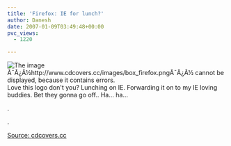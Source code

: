 ```yaml
---
title: 'Firefox: IE for lunch?'
author: Danesh
date: 2007-01-09T03:49:48+00:00
pvc_views:
  - 1220

---
```

<img src="http://www.cdcovers.cc/images/box_firefox.png" title="The image Ã¯Â¿Â½http://www.cdcovers.cc/images/box_firefox.pngÃ¯Â¿Â½ cannot be displayed, because it contains errors." alt="The image Ã¯Â¿Â½http://www.cdcovers.cc/images/box_firefox.pngÃ¯Â¿Â½ cannot be displayed, because it contains errors." align="left" />Love this logo don't you? Lunching on IE. Forwarding it on to my IE loving buddies. Bet they gonna go off.. Ha&#8230; ha&#8230;

.

.

[Source: cdcovers.cc][1]

 [1]: http://www.cdcovers.cc